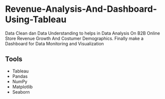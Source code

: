 # Revenue-Analysis-And-Dashboard-Using-Tableau

Data Clean dan Data Understanding to helps in Data Analysis On B2B Online Store Revenue Growth And Costumer Demographics. 
Finally make a Dashboard for Data Monitoring and Visualization

## Tools
- Tableau
- Pandas
- NumPy
- Matplotlib 
- Seaborn
